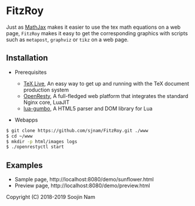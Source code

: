 FitzRoy
=======
Just as [MathJax](https://www.mathjax.org/) makes it easier to use the tex math equations on a web page, `FitzRoy` makes it easy to get the corresponding graphics with scripts such as `metapost`, `graphviz` or `tikz` on a web page.

Installation
------------
- Prerequisites
  
  - [TeX Live](https://www.tug.org/texlive/), An easy way to get up and running with the TeX document production system
  - [OpenResty](http://openresty.org/en/), A full-fledged web platform that integrates the standard Nginx core, LuaJIT
  - [lua-gumbo](https://craigbarnes.gitlab.io/lua-gumbo/), A HTML5 parser and DOM library for Lua

- Webapps

```bash
$ git clone https://github.com/sjnam/FitzRoy.git ./www
$ cd ~/www
$ mkdir -p html/images logs
$ ./openrestyctl start
```

Examples
--------
- Sample page,  http://localhost:8080/demo/sunflower.html
- Preview page, http://localhost:8080/demo/preview.html

Copyright (C) 2018-2019 Soojin Nam
